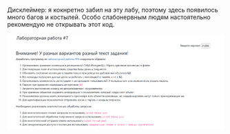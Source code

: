 <p>Дисклеймер: я кокнретно забил на эту лабу, поэтому здесь появилось много багов и костылей. Особо слабонервным людям настоятельно рекомендую не открывать этот код.</p>
<img src="media/task1.png">